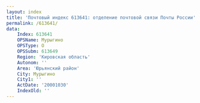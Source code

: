 ```yaml
---
layout: index
title: 'Почтовый индекс 613641: отделение почтовой связи Почты России'
permalink: /613641/
data:
    Index: 613641
    OPSName: Мурыгино
    OPSType: О
    OPSSubm: 613649
    Region: 'Кировская область'
    Autonom: ''
    Area: 'Юрьянский район'
    City: Мурыгино
    City1: ''
    ActDate: '20001030'
    IndexOld: ''
---
```

